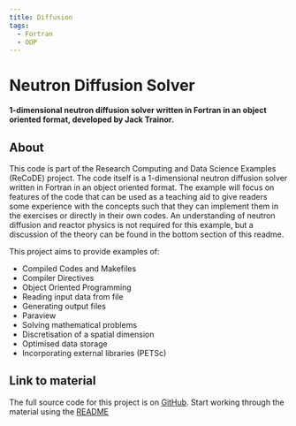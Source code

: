 ```yaml
---
title: Diffusion
tags:
  - Fortran
  - OOP
---
```

# Neutron Diffusion Solver

**1-dimensional neutron diffusion solver written in Fortran in an object oriented format, developed by Jack Trainor.**

## About

This code is part of the Research Computing and Data Science Examples (ReCoDE) project. The code itself is a 1-dimensional neutron diffusion solver written in Fortran in an object oriented format. The example will focus on features of the code that can be used as a teaching aid to give readers some experience with the concepts such that they can implement them in the exercises or directly in their own codes. An understanding of neutron diffusion and reactor physics is not required for this example, but a discussion of the theory can be found in the bottom section of this readme.

This project aims to provide examples of:

- Compiled Codes and Makefiles
- Compiler Directives
- Object Oriented Programming
- Reading input data from file
- Generating output files
- Paraview
- Solving mathematical problems
- Discretisation of a spatial dimension
- Optimised data storage
- Incorporating external libraries (PETSc)


## Link to material

The full source code for this project is on [GitHub](https://github.com/ImperialCollegeLondon/ReCoDE_Diffusion_Code).
Start working through the material using the [README](https://github.com/ImperialCollegeLondon/ReCoDE_Diffusion_Code#recode-diffusion-code)
